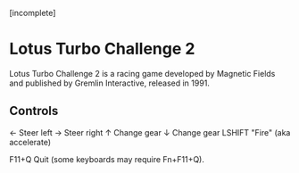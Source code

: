 [incomplete]

# Lotus Turbo Challenge 2
Lotus Turbo Challenge 2 is a racing game developed by Magnetic Fields and published by Gremlin Interactive, released in 1991.

## Controls
←				Steer left
→				Steer right
↑				Change gear
↓				Change gear
LSHIFT	"Fire" (aka accelerate)

F11+Q		Quit
(some keyboards may require Fn+F11+Q).


